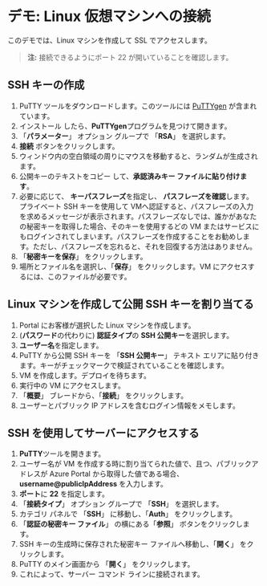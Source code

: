 # デモ: Linux 仮想マシンへの接続

このデモでは、Linux マシンを作成して SSL でアクセスします。

>**注:** 接続できるようにポート 22 が開いていることを確認します。 

## SSH キーの作成

1. PuTTY ツールをダウンロードします。このツールには [PuTTYgen](https://putty.org/) が含まれています。 
2. インストール したら、**PuTTYgen**プログラムを見つけて開きます。
3. 「**パラメーター**」 オプション グループで 「**RSA**」 を選択します。
4. **接続** ボタンをクリックします。
5. ウィンドウ内の空白領域の周りにマウスを移動すると、ランダムが生成されます。
6. 公開キーのテキストをコピー して、**承認済みキー ファイルに貼り付けます**。
7. 必要に応じて、 **キーパスフレーズ**を指定し、 **パスフレーズを確認**します。プライベート SSH キーを使用して VMへ認証すると、パスフレーズの入力を求めるメッセージが表示されます。パスフレーズなしでは、誰かがあなたの秘密キーを取得した場合、そのキーを使用するどの VM またはサービスにもログインされてしまいます。パスフレーズを作成することをお勧めします。ただし、パスフレーズを忘れると、それを回復する方法はありません。
8. 「**秘密キーを保存**」 をクリックします。
9. 場所とファイル名を選択し、「**保存**」 をクリックします。VM にアクセスするには、このファイルが必要です。 

## Linux マシンを作成して公開 SSH キーを割り当てる

1. Portal にお客様が選択した Linux マシンを作成します。
2. (**パスワード**の代わりに) **認証タイプ**の **SSH 公開キー**を選択します。
3. **ユーザー名**を指定します。
4. PuTTY から公開 SSH キーを 「**SSH 公開キー**」 テキスト エリアに貼り付きます。キーがチェックマークで検証されていることを確認します。 
5. VM を作成します。デプロイを待ちます。
6. 実行中の VM にアクセスします。 
7. 「**概要**」 ブレードから、「**接続**」 をクリックします。
8. ユーザーとパブリック IP アドレスを含むログイン情報をメモします。

## SSH を使用してサーバーにアクセスする

1. **PuTTY**ツールを開きます。
2. ユーザー名が VM を作成する時に割り当てられた値で、且つ、パブリックアドレスが Azure Portal から取得した値である場合、**username@publicIpAddress** を入力します。
3. **ポート**に **22** を指定します。
4. 「**接続タイプ**」 オプション グループで 「**SSH**」 を選択します。
5. カテゴリ パネルで 「**SSH**」 に移動し、「**Auth**」 をクリックします。
6. 「**認証の秘密キー ファイル**」 の横にある「**参照**」 ボタンをクリックします。
7. SSH キーの生成時に保存された秘密キー ファイルへ移動し、「**開く**」 をクリックします。
8. PuTTY のメイン画面から 「**開く**」 をクリックします。
9. これによって、サーバー コマンド ラインに接続されます。 
